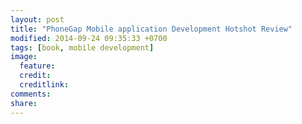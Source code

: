 ```yaml
---
layout: post
title: "PhoneGap Mobile application Development Hotshot Review"
modified: 2014-09-24 09:35:33 +0700
tags: [book, mobile development]
image:
  feature: 
  credit: 
  creditlink: 
comments: 
share: 
---
```

